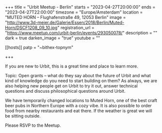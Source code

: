 +++
title = "Urbit Meetup - Berlin"
starts = "2023-04-27T20:00:00"
ends = "2023-04-27T22:00:00"
timezone = "Europe/Amsterdam"
location = "MUTED HORN – Flughafenstraße 49, 12053 Berlin"
image = "http://www.3d-meier.de/Galerie/Essen/2018/Berlin/Muted-Horn/DSCF1208_09_10.jpg"
registration_url = "https://www.meetup.com/urbit-berlin/events/293050078/"
description = ""
dark = true
darken_image = "true"
youtube = ""

[[hosts]]
patp = "~bithex-topnym"

+++

If you are new to Urbit, this is a great time and place to learn more.

Topic: Open grants – what do they say about the future of Urbit and what kind of knowledge do you need to start building on them?
As always, we are also helping new people get on Urbit to try it out, answer technical questions and discuss philosophical questions around Urbit.

We have temporarily changed locations to Muted Horn, one of the best craft beer pubs in Northern Europe with a cozy vibe. It is also possible to order food from nearby restaurants and eat there. If the weather is great we will be sitting outside.

Please RSVP to the Meetup.
